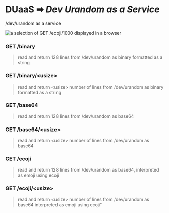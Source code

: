 # **DUaaS** ➡ _Dev Urandom as a Service_

/dev/urandom as a service

![a selection of GET /ecoji/1000 displayed in a browser](https://i.imgur.com/KF4gskb.jpg)

### GET /binary

> read and return 128 lines from /dev/urandom as binary
> formatted as a string

### GET /binary/\<usize>

> read and return \<usize> number of lines from
> /dev/urandom as binary formatted as a string

### GET /base64

> read and return 128 lines from /dev/urandom as base64

### GET /base64/\<usize>

> read and return \<usize> number of lines from
> /dev/urandom as base64

### GET /ecoji

> read and return 128 lines from /dev/urandom as base64,
> interpreted as emoji using ecoji

### GET /ecoji/\<usize>

> read and return \<usize> number of lines from
> /dev/urandom as base64 interpreted as emoji using ecoji"
